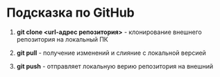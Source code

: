 # Подсказка по GitHub

1. **git clone <url-адрес репозитория>** - клонирование внешнего репозитория на локальный ПК

2. **git pull** - получение изменений и слияние с локальной версией

3. **git push** - отправляет локальную верию репозитория на внешний